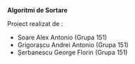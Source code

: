 **Algoritmi de Sortare**  

Proiect realizat de :
 - Soare Alex Antonio (Grupa 151)
 - Grigorașcu Andrei Antonio (Grupa 151)
 - Șerbanescu George Florin (Grupa 151) 

